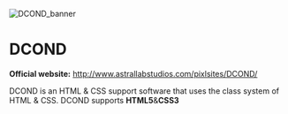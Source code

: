 ![DCOND_banner](https://cdn.discordapp.com/attachments/444931747604332567/539821265695932426/DCOND-gfx02.png)

# DCOND

**Official website:** http://www.astrallabstudios.com/pixlsites/DCOND/


DCOND is an HTML & CSS support software that uses the class system of HTML & CSS.
DCOND supports **HTML5**&**CSS3**
